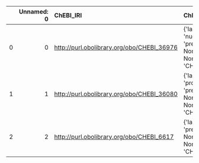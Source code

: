 |    |   Unnamed: 0 | ChEBI_IRI                                  | ChEBI_DESC                                                                          | EDAM_IRI                            | EDAM_DESC               |
|---:|-------------:|:-------------------------------------------|:------------------------------------------------------------------------------------|:------------------------------------|:------------------------|
|  0 |            0 | http://purl.obolibrary.org/obo/CHEBI_36976 | {'label': 'nucleotide', 'prefLabel': None, 'altLabel': None, 'name': 'CHEBI_36976'} | http://edamontology.org/format_1207 | {'label': 'nucleotide'} |
|  1 |            1 | http://purl.obolibrary.org/obo/CHEBI_36080 | {'label': 'protein', 'prefLabel': None, 'altLabel': None, 'name': 'CHEBI_36080'}    | http://edamontology.org/format_1208 | {'label': 'protein'}    |
|  2 |            2 | http://purl.obolibrary.org/obo/CHEBI_6617  | {'label': 'MEGA', 'prefLabel': None, 'altLabel': None, 'name': 'CHEBI_6617'}        | http://edamontology.org/format_1991 | {'label': 'MEGA'}       |